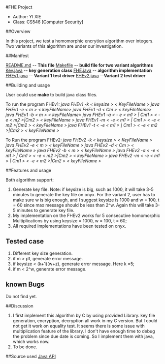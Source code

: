 #FHE Project
* Author: YI XIE
* Class: CS546 [Computer Security]

##Overview

In this project, we test a homomorphic encrytion algorithm over integers. Two variants of this
algorithm are under our investigation. 

##Manifest

[README.md](./README.md)   -- **This file**
[Makefile](./Makefile)    -- **build file for two variant algorithms**
[Key.java](./Key.java)   -- **key generation class**
[FHE.java](./FHE.java) --  **algorithm implementation**
[FHEv1.java](./FHEv1.java) --   **Variant 1 test driver**
[FHEv2.java](./FHEv2.java)    --**Variant 2 test driver**

##Building and usage

User could use **make** to build java class files.

To run the program FHEv1:
*java FHEv1 -k < keysize > < KeyFileName >*
*java FHEv1 -e < m > < keyFileName>*
*java FHEv1 -d < Cm > < keyFileName>*
*java FHEv1 -b < m > < keyFileName>*
*java FHEv1 -a < - e < m1 > | Cm1 > < -e < m2 >|Cm2 > < keyFileName >*
*java FHEv1 -m < -e < m1 > | Cm1 > < -e < m2 >|Cm2 > < keyFileName >*
*java FHEv1 -t < -e < m1 > | Cm1 > < -e < m2 >|Cm2 > < keyFileName >*

To Run the program FHEv2:
*java FHEv2 -k < keysize > < KeyFileName >*
*java FHEv2 -e < m > < keyFileName >*
*java FHEv2 -d < Cm > < keyFileName >*
*java FHEv2 -b < m > < keyFileName >*
*java FHEv2 -a < -e < m1 > | Cm1 > < -e < m2 >|Cm2 > < keyFileName >*
*java FHEv2 -m < -e < m1 > | Cm1 > < -e < m2 >|Cm2 > < keyFileName >*


##Features and usage

Both algorithm support:
1. Generate key file. Note: if keysize is big, such as 1000, it will take 3-5 minutes to generate the key file on onyx. For the variant 2, user has to make sure w is big enough, and I suggest keysize is 1000 and w = 100, t = 60 since max message should be less than 2^w.  Again this will take 3-5 minutes to generate key file.
2. My implementation on the FHEv2 works for 5 consecutive homomorphic Multiplications by using keysize = 1000,  w = 100, t = 60;
3. All required implementations have been tested on onyx.

## Tested case

1. Different key size generation.
2. if m > p1, generate error message.
3. if keysize < (k+1)(w+z), generate error message. Here k =5;
4. if m < 2^w, generate error message.

## known Bugs

Do not find yet.

##Discussion
1. I first implement this algorithm by C by using provided Library. key file generation, encryption, decryption all work in my C version. But I could not get it work on equality test. It seems there is some issue with multiplication feature of the library. I don't have enough time to debug the problem since due date is coming. So I implement them with java, which works now.
2. To be done.

##Source used
[Java API](https://docs.oracle.com/javase/8/docs/api/)

